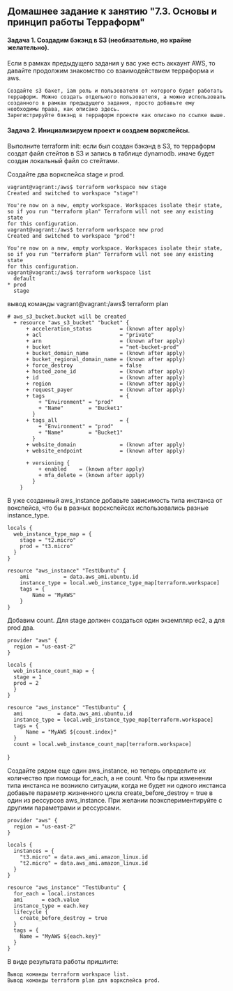 ## Домашнее задание к занятию "7.3. Основы и принцип работы Терраформ"
#### Задача 1. Создадим бэкэнд в S3 (необязательно, но крайне желательно).

Если в рамках предыдущего задания у вас уже есть аккаунт AWS, то давайте продолжим знакомство со взаимодействием терраформа и aws.

    Создайте s3 бакет, iam роль и пользователя от которого будет работать терраформ. Можно создать отдельного пользователя, а можно использовать созданного в рамках предыдущего задания, просто добавьте ему необходимы права, как описано здесь.
    Зарегистрируйте бэкэнд в терраформ проекте как описано по ссылке выше.

#### Задача 2. Инициализируем проект и создаем воркспейсы.

Выполните terraform init:
        если был создан бэкэнд в S3, то терраформ создат файл стейтов в S3 и запись в таблице dynamodb.
        иначе будет создан локальный файл со стейтами.

Создайте два воркспейса stage и prod.

    vagrant@vagrant:/aws$ terraform workspace new stage
    Created and switched to workspace "stage"!
    
    You're now on a new, empty workspace. Workspaces isolate their state,
    so if you run "terraform plan" Terraform will not see any existing state
    for this configuration.
    vagrant@vagrant:/aws$ terraform workspace new prod
    Created and switched to workspace "prod"!
    
    You're now on a new, empty workspace. Workspaces isolate their state,
    so if you run "terraform plan" Terraform will not see any existing state
    for this configuration.
    vagrant@vagrant:/aws$ terraform workspace list
      default
    * prod
      stage

    
вывод команды vagrant@vagrant:/aws$ terraform plan

    # aws_s3_bucket.bucket will be created
      + resource "aws_s3_bucket" "bucket" {
          + acceleration_status         = (known after apply)
          + acl                         = "private"
          + arn                         = (known after apply)
          + bucket                      = "net-bucket-prod"
          + bucket_domain_name          = (known after apply)
          + bucket_regional_domain_name = (known after apply)
          + force_destroy               = false
          + hosted_zone_id              = (known after apply)
          + id                          = (known after apply)
          + region                      = (known after apply)
          + request_payer               = (known after apply)
          + tags                        = {
              + "Environment" = "prod"
              + "Name"        = "Bucket1"
            }
          + tags_all                    = {
              + "Environment" = "prod"
              + "Name"        = "Bucket1"
            }
          + website_domain              = (known after apply)
          + website_endpoint            = (known after apply)
    
          + versioning {
              + enabled    = (known after apply)
              + mfa_delete = (known after apply)
            }
        }

В уже созданный aws_instance добавьте зависимость типа инстанса от вокспейса, что бы в разных ворскспейсах использовались разные instance_type.

    locals {
      web_instance_type_map = {
        stage = "t2.micro"
        prod = "t3.micro"
      }
    }
    
    resource "aws_instance" "TestUbuntu" {
        ami           = data.aws_ami.ubuntu.id
        instance_type = local.web_instance_type_map[terraform.workspace]
        tags = {
            Name = "MyAWS"
        }
    }

Добавим count. Для stage должен создаться один экземпляр ec2, а для prod два.

    provider "aws" {
      region = "us-east-2"
    }
    
    locals {
      web_instance_count_map = {
      stage = 1
      prod = 2
      }
    }
    
    resource "aws_instance" "TestUbuntu" {
      ami           = data.aws_ami.ubuntu.id
      instance_type = local.web_instance_type_map[terraform.workspace]
      tags = {
          Name = "MyAWS ${count.index}"
      }
      count = local.web_instance_count_map[terraform.workspace]
   }
    


Создайте рядом еще один aws_instance, но теперь определите их количество при помощи for_each, а не count.
Что бы при изменении типа инстанса не возникло ситуации, когда не будет ни одного инстанса добавьте параметр жизненного цикла create_before_destroy = true в один из рессурсов aws_instance.
При желании поэкспериментируйте с другими параметрами и рессурсами.

    provider "aws" {
      region = "us-east-2"
    }
    
    locals {
      instances = {
        "t3.micro" = data.aws_ami.amazon_linux.id
        "t2.micro" = data.aws_ami.amazon_linux.id
      }
    }    

    resource "aws_instance" "TestUbuntu" {
      for_each = local.instances
      ami      = each.value
      instance_type = each.key
      lifecycle {
        create_before_destroy = true
      }
      tags = {
        Name = "MyAWS ${each.key}"
      }
    }


В виде результата работы пришлите:

    Вывод команды terraform workspace list.
    Вывод команды terraform plan для воркспейса prod.
